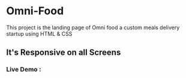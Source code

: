# Omni-Food
 This project is the landing page of Omni food a custom meals delivery startup using HTML & CSS

## It's Responsive on all Screens

### Live Demo : 

